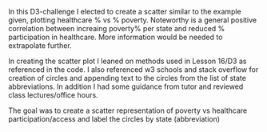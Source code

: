 In this D3-challenge I elected to create a scatter similar to the example given, plotting healthcare % vs % poverty.
Noteworthy is a general positive correlation between increaing poverty% per state and reduced % participation in healthcare.
More information would be needed to extrapolate further.

In creating the scatter plot I leaned on methods used in Lesson 16/D3 as referenced in the code. I also referenced w3 schools and stack overflow for creation of circles and appending text to the circles from the list of state abbreviations. In addition I had some guidance from tutor and reviewed class lectures/office hours.

The goal was to create a scatter representation of poverty vs healthcare participation/access and label the circles by state (abbreviation)




